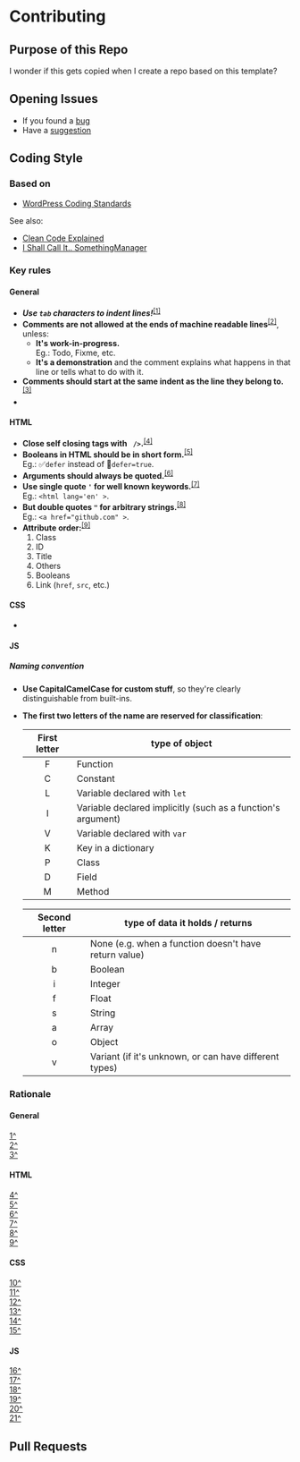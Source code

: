 # Contributing

## Purpose of this Repo

I wonder if this gets copied when I create a repo based on this template?

## Opening Issues

- If you found a [bug](https://github.com/nighterrors/[RepoGoesHere]/issues/new?assignees=&labels=bug&template=bug_report.md&title=%5BBUG%5D)
- Have a [suggestion](https://github.com/nighterrors/[RepoGoesHere]/issues/new?assignees=&labels=&template=suggestion.md&title=%5BIMP%5D)

## Coding Style

### Based on

* [WordPress Coding Standards](https://codex.wordpress.org/WordPress_Coding_Standards#Indentation)

See also:

* [Clean Code Explained](https://www.freecodecamp.org/news/clean-coding-for-beginners/)
* [I Shall Call It.. SomethingManager](https://blog.codinghorror.com/i-shall-call-it-somethingmanager/)

### Key rules

#### General

- **_Use `tab` characters to indent lines!_**<sup id="Ag001">[[1]](#Fg001)</sup>
- **Comments are not allowed at the ends of machine readable lines**<sup id="Ag002">[[2]](#Fg002)</sup>, unless:
	- **It's work-in-progress.**<br /><aside>Eg.: Todo, Fixme, etc.</aside>
	- **It's a demonstration** and the comment explains what happens in that line or tells what to do with it.
- **Comments should start at the same indent as the line they belong to.**<sup id="Ag003">[[3]](#Fg003)</sup>
- 

#### HTML

- **Close self closing tags with ` />`.**<sup id="Ah004">[[4]](#Fh004)</sup>
- **Booleans in HTML should be in short form.**<sup id="Ah005">[[5]](#Fh005)</sup><br /><aside>Eg.: ✅`defer` instead of 🚫`defer=true`.</aside>
- **Arguments should always be quoted.**<sup id="Ah006">[[6]](#Fh006)</sup>
- **Use single quote `'` for well known keywords.**<sup id="Ah007">[[7]](#Fh007)</sup><br /><aside>Eg.: `<html lang='en' >`.</aside>
- **But double quotes `"` for arbitrary strings.**<sup id="Ah008">[[8]](#Fh008)</sup><br /><aside>Eg.: `<a href="github.com" >`.</aside>
- **Attribute order:**<sup id="Ah009">[[9]](#Fh009)</sup>
	1. Class
	2. ID
	3. Title
	4. Others
	5. Booleans
	6. Link (`href`, `src`, etc.)

#### CSS

- 

#### JS

##### Naming convention

- **Use CapitalCamelCase for custom stuff**, so they're clearly distinguishable from built-ins.
- **The first two letters of the name are reserved for classification**:

	|First letter|type of object|
	|:---:|---|
	|F|Function|
	|C|Constant|
	|L|Variable declared with `let`|
	|I|Variable declared implicitly (such as a function's argument)|
	|V|Variable declared with `var`|
	|K|Key in a dictionary|
	|P|Class|
	|D|Field|
	|M|Method|

	|Second letter|type of data it holds / returns|
	|:---:|---|
	|n|None (e.g. when a function doesn't have return value)|
	|b|Boolean|
	|i|Integer|
	|f|Float|
	|s|String|
	|a|Array|
	|o|Object|
	|v|Variant (if it's unknown, or can have different types)|

### Rationale

#### General

<dl>
	<dt id="Fg001"><a href="#Ag001">1^</a></dt>	<dd></dd>
												<dd></dd>
												<dd></dd>
	<dt id="Fg002"><a href="#Ag002">2^</a></dt>	<dd></dd>
	<dt id="Fg003"><a href="#Ag003">3^</a></dt>	<dd></dd>
</dl>

#### HTML

<dl>
	<dt id="Fh004"><a href="#Ah004">4^</a></dt>	<dd> </dd>
	<dt id="Fh005"><a href="#Ah005">5^</a></dt>	<dd> </dd>
	<dt id="Fh006"><a href="#Ah006">6^</a></dt>	<dd> </dd>
	<dt id="Fh007"><a href="#Ah007">7^</a></dt>	<dd> </dd>
	<dt id="Fh008"><a href="#Ah008">8^</a></dt>	<dd> </dd>
	<dt id="Fh009"><a href="#Ah009">9^</a></dt>	<dd> </dd>
</dl>

#### CSS

<dl>
	<dt id="Fc010"><a href="#Ac010">10^</a></dt>	<dd> </dd>
	<dt id="Fc011"><a href="#Ac011">11^</a></dt>	<dd> </dd>
	<dt id="Fc012"><a href="#Ac012">12^</a></dt>	<dd> </dd>
	<dt id="Fc013"><a href="#Ac013">13^</a></dt>	<dd> </dd>
	<dt id="Fc014"><a href="#Ac014">14^</a></dt>	<dd> </dd>
	<dt id="Fc015"><a href="#Ac015">15^</a></dt>	<dd> </dd>
</dl>

#### JS

<dl>
	<dt id="Fj016"><a href="#Aj016">16^</a></dt>	<dd> </dd>
	<dt id="Fj017"><a href="#Aj017">17^</a></dt>	<dd> </dd>
	<dt id="Fj018"><a href="#Aj018">18^</a></dt>	<dd> </dd>
	<dt id="Fj019"><a href="#Aj019">19^</a></dt>	<dd> </dd>
	<dt id="Fj020"><a href="#Aj020">20^</a></dt>	<dd> </dd>
	<dt id="Fj021"><a href="#Aj021">21^</a></dt>	<dd> </dd>
</dl>

## Pull Requests
